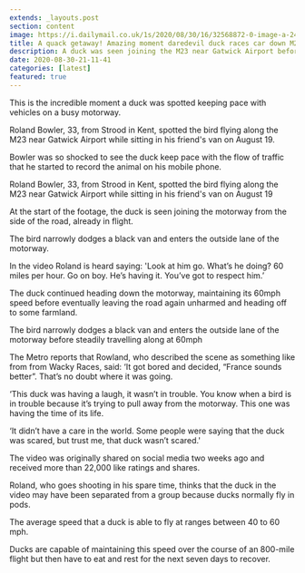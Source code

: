```yaml
---
extends: _layouts.post
section: content
image: https://i.dailymail.co.uk/1s/2020/08/30/16/32568872-0-image-a-24_1598799822139.jpg 
title: A quack getaway! Amazing moment daredevil duck races car down M23 motorway at 60mph  
description: A duck was seen joining the M23 near Gatwick Airport before dodging a black van and settling into the outside lane of the motorway, keeping pace with the flow of traffic at 60mph. 
date: 2020-08-30-21-11-41 
categories: [latest] 
featured: true 
--- 
```

This is the incredible moment a duck was spotted keeping pace with vehicles on a busy motorway.

Roland Bowler, 33, from Strood in Kent, spotted the bird flying along the M23 near Gatwick Airport while sitting in his friend's van on August 19.

Bowler was so shocked to see the duck keep pace with the flow of traffic that he started to record the animal on his mobile phone.

Roland Bowler, 33, from Strood in Kent, spotted the bird flying along the M23 near Gatwick Airport while sitting in his friend's van on August 19

At the start of the footage, the duck is seen joining the motorway from the side of the road, already in flight.

The bird narrowly dodges a black van and enters the outside lane of the motorway.

In the video Roland is heard saying: 'Look at him go. What’s he doing? 60 miles per hour. Go on boy. He’s having it. You’ve got to respect him.’

The duck continued heading down the motorway, maintaining its 60mph speed before eventually leaving the road again unharmed and heading off to some farmland. 

The bird narrowly dodges a black van and enters the outside lane of the motorway before steadily travelling along at 60mph

The Metro reports that Rowland, who described the scene as something like from from Wacky Races, said: ‘It got bored and decided, “France sounds better”. That’s no doubt where it was going.

‘This duck was having a laugh, it wasn’t in trouble. You know when a bird is in trouble because it’s trying to pull away from the motorway. This one was having the time of its life.

‘It didn’t have a care in the world. Some people were saying that the duck was scared, but trust me, that duck wasn’t scared.'

The video was originally shared on social media two weeks ago and received more than 22,000 like ratings and shares. 

Roland, who goes shooting in his spare time, thinks that the duck in the video may have been separated from a group because ducks normally fly in pods.

The average speed that a duck is able to fly at ranges between 40 to 60 mph.

Ducks are capable of maintaining this speed over the course of an 800-mile flight but then have to eat and rest for the next seven days to recover. 

